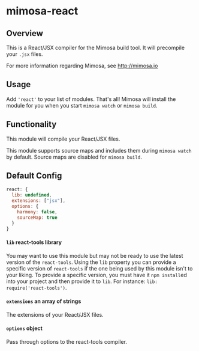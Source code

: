 mimosa-react
===========

## Overview

This is a React/JSX compiler for the Mimosa build tool. It will precompile your `.jsx` files.

For more information regarding Mimosa, see http://mimosa.io

## Usage

Add `'react'` to your list of modules.  That's all!  Mimosa will install the module for you when you start `mimosa watch` or `mimosa build`.

## Functionality

This module will compile your React/JSX files.

This module supports source maps and includes them during `mimosa watch` by default.  Source maps are disabled for `mimosa build`.

## Default Config

```javascript
react: {
  lib: undefined,
  extensions: ["jsx"],
  options: {
    harmony: false,
    sourceMap: true
  }
}
```

#### `lib` react-tools library
You may want to use this module but may not be ready to use the latest version of the `react-tools`. Using the `lib` property you can provide a specific version of `react-tools` if the one being used by this module isn't to your liking. To provide a specific version, you must have it `npm install`ed into your project and then provide it to `lib`. For instance: `lib: require('react-tools')`.

#### `extensions` an array of strings
The extensions of your React/JSX files.

#### `options` object
Pass through options to the react-tools compiler.  
